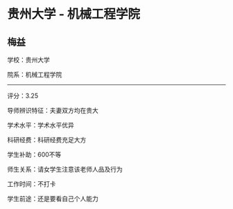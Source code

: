 # 贵州大学 - 机械工程学院

## 梅益

学校：贵州大学

院系：机械工程学院

* * *

评分：3.25

导师辨识特征：夫妻双方均在贵大

学术水平：学术水平优异

科研经费：科研经费充足大方

学生补助：600不等

师生关系：请女学生注意该老师人品及行为

工作时间：不打卡

学生前途：还是要看自己个人能力